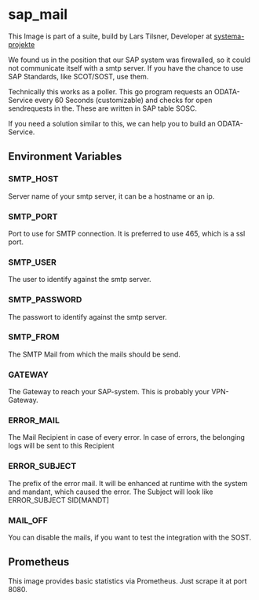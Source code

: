# sap_mail
This Image is part of a suite, build by Lars Tilsner, Developer at [systema-projekte](https://www.systema-projekte.de)

We found us in the position that our SAP system was firewalled, so it could not communicate itself with a smtp server.
If you have the chance to use SAP Standards, like SCOT/SOST, use them.

Technically this works as a poller. This go program requests an ODATA-Service every 60 Seconds (customizable) and checks for open sendrequests in the.
These are written in SAP table SOSC.

If you need a solution similar to this, we can help you to build an ODATA-Service.

## Environment Variables

### SMTP_HOST

Server name of your smtp server, it can be a hostname or an ip.

### SMTP_PORT

Port to use for SMTP connection. It is preferred to use 465, which is a ssl port.

### SMTP_USER

The user to identify against the smtp server.

### SMTP_PASSWORD

The passwort to identify against the smtp server.

### SMTP_FROM

The SMTP Mail from which the mails should be send.

### GATEWAY

The Gateway to reach your SAP-system.
This is probably your VPN-Gateway.

### ERROR_MAIL

The Mail Recipient in case of every error.
In case of errors, the belonging logs will be sent to this Recipient

### ERROR_SUBJECT

The prefix of the error mail. 
It will be enhanced at runtime with the system and mandant, which caused the error.
The Subject will look like ERROR_SUBJECT SID[MANDT]

### MAIL_OFF

You can disable the mails, if you want to test the integration with the SOST.

## Prometheus

This image provides basic statistics via Prometheus. Just scrape it at port 8080.

